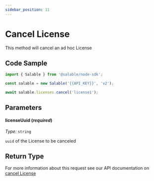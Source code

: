 ```yaml
---
sidebar_position: 11
---
```


# Cancel License

This method will cancel an ad hoc License

## Code Sample

```typescript
import { Salable } from '@salable/node-sdk';

const salable = new Salable('{{API_KEY}}', 'v2');

await salable.licenses.cancel('license1');
```

## Parameters

#### licenseUuid (_required_)

_Type:_ `string`

`uuid` of the License to be canceled

## Return Type

For more information about this request see our API documentation on [cancel License](https://docs.salable.app/api#tag/Licenses/operation/cancelLicense)
